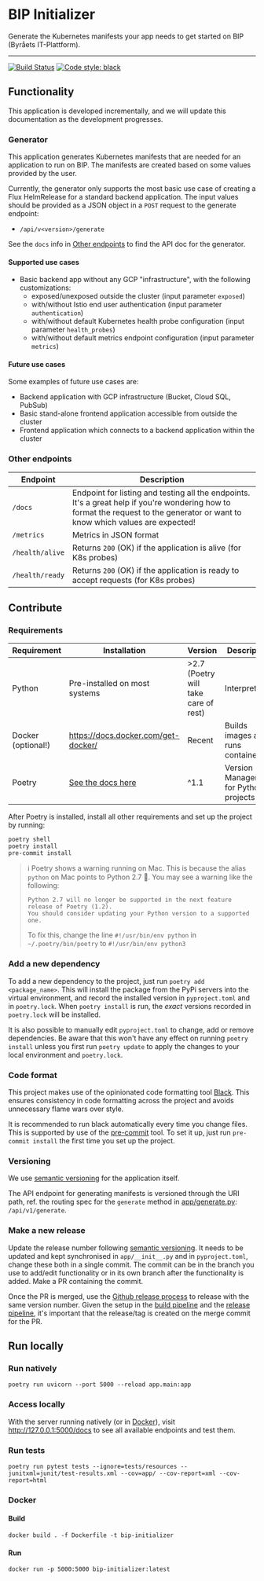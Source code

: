 # BIP Initializer

Generate the Kubernetes manifests your app needs to get started on BIP (Byråets IT-Plattform).

----

[![Build Status](https://dev.azure.com/statisticsnorway/Stratus/_apis/build/status/statisticsnorway.bip-initializer?repoName=statisticsnorway%2Fbip-initializer&branchName=main)](https://dev.azure.com/statisticsnorway/Stratus/_build/latest?definitionId=194&repoName=statisticsnorway%2Fbip-initializer&branchName=main)
[![Code style: black](https://img.shields.io/badge/code%20style-black-000000.svg)](https://github.com/psf/black)

## Functionality

This application is developed incrementally, and we will update this documentation as the development progresses.

### Generator

This application generates Kubernetes manifests that are needed for an application to run on BIP. The manifests are created based on some values provided by the user.

Currently, the generator only supports the most basic use case of creating a Flux HelmRelease for a standard backend application. The input values should be provided as a JSON object in a `POST` request to the generate endpoint:

- `/api/v<version>/generate`

See the `docs` info in [Other endpoints](#other-endpoints) to find the API doc for the generator.

#### Supported use cases

- Basic backend app without any GCP "infrastructure", with the following customizations:
  - exposed/unexposed outside the cluster (input parameter `exposed`)
  - with/without Istio end user authentication (input parameter `authentication`)
  - with/without default Kubernetes health probe configuration (input parameter `health_probes`)
  - with/without default metrics endpoint configuration (input parameter `metrics`)

#### Future use cases

Some examples of future use cases are:

- Backend application with GCP infrastructure (Bucket, Cloud SQL, PubSub)
- Basic stand-alone frontend application accessible from outside the cluster
- Frontend application which connects to a backend application within the cluster

### Other endpoints

| Endpoint | Description |
|----------|-------------|
|`/docs` |Endpoint for listing and testing all the endpoints. It's a great help if you're wondering how to format the request to the generator or want to know which values are expected! |
|`/metrics` |Metrics in JSON format |
|`/health/alive`|Returns `200` (OK) if the application is alive (for K8s probes) |
|`/health/ready`|Returns `200` (OK) if the application is ready to accept requests (for K8s probes)  |

## Contribute

### Requirements

Requirement        | Installation | Version  | Description
------------------ | ------------ | -------- | ----------------
Python             | Pre-installed on most systems | >2.7 (Poetry will take care of rest)     | Interpreter
Docker (optional!) | <https://docs.docker.com/get-docker/> | Recent | Builds images and runs containers
Poetry             | [See the docs here](https://python-poetry.org/docs/#osx-linux-bashonwindows-install-instructions) | ^1.1     | Version Management for Python projects

After Poetry is installed, install all other requirements and set up the project by running:

```command
poetry shell
poetry install
pre-commit install
```

> :information_source: Poetry shows a warning running on Mac. This is because the alias `python` on Mac points to Python 2.7 :facepalm:. You may see a warning like the following:
>
> ```command
> Python 2.7 will no longer be supported in the next feature release of Poetry (1.2).
> You should consider updating your Python version to a supported one.
> ```
>
> To fix this, change the line `#!/usr/bin/env python` in `~/.poetry/bin/poetry` to `#!/usr/bin/env python3`

### Add a new dependency

To add a new dependency to the project, just run `poetry add <package_name>`. This will install the package from the PyPi servers into the virtual environment, and record the installed version in `pyproject.toml` and in `poetry.lock`. When `poetry install` is run, the *exact* versions recorded in `poetry.lock` will be installed.

It is also possible to manually edit `pyproject.toml` to change, add or remove dependencies. Be aware that this won't have any effect on running `poetry install` unless you first run `poetry update` to apply the changes to your local environment and `poetry.lock`.

### Code format

This project makes use of the opinionated code formatting tool [Black](https://github.com/psf/black). This ensures consistency in code formatting across the project and avoids unnecessary flame wars over style.

It is recommended to run black automatically every time you change files. This is supported by use of the [pre-commit](https://pre-commit.com/) tool. To set it up, just run `pre-commit install` the first time you set up the project.

### Versioning

We use [semantic versioning](https://semver.org/) for the application itself.

The API endpoint for generating manifests is versioned through the URI path, ref. the routing spec for the `generate` method in [app/generate.py](app/generate.py): `/api/v1/generate`.

### Make a new release

Update the release number following [semantic versioning](https://semver.org/). It needs to be updated and kept synchronised in `app/__init__.py` and in `pyproject.toml`, change these both in a single commit. The commit can be in the branch you use to add/edit functionality or in its own branch after the functionality is added. Make a PR containing the commit.

Once the PR is merged, use the [Github release process](https://github.com/statisticsnorway/bip-initializer/releases/new) to release with the same version number. Given the setup in the [build pipeline](azure-pipeline-build.yml) and the [release pipeline](azure-pipeline-release.yml), it's important that the release/tag is created on the merge commit for the PR.

## Run locally

### Run natively

```command
poetry run uvicorn --port 5000 --reload app.main:app
```

### Access locally

With the server running natively (or in [Docker](#Docker)), visit <http://127.0.0.1:5000/docs> to see all available endpoints and test them.

### Run tests

```command
poetry run pytest tests --ignore=tests/resources --junitxml=junit/test-results.xml --cov=app/ --cov-report=xml --cov-report=html
```

### Docker

#### Build

```command
docker build . -f Dockerfile -t bip-initializer
```

#### Run

```command
docker run -p 5000:5000 bip-initializer:latest
```
